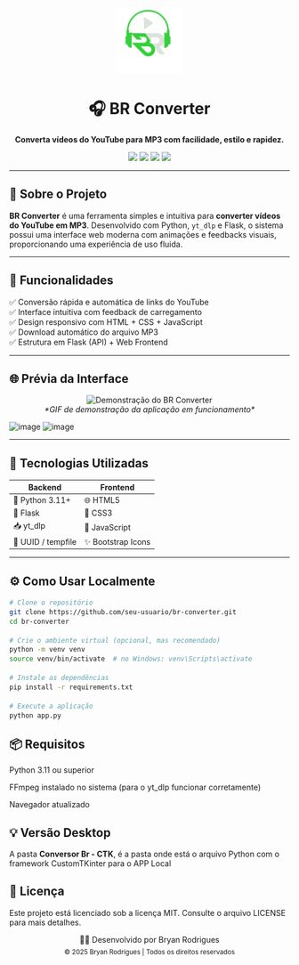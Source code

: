 <div align="center">
  <img src="/static/image/1.png" alt="BR Converter Logo" width="120" />
  <h1>🎧 BR Converter</h1>
  <p><strong>Converta vídeos do YouTube para MP3 com facilidade, estilo e rapidez.</strong></p>

  <img src="https://img.shields.io/badge/Python-3.11+-blue?logo=python" />
  <img src="https://img.shields.io/badge/yt--dlp-powered-success?logo=youtube" />
  <img src="https://img.shields.io/badge/Flask-Web%20API-lightgrey?logo=flask" />
  <img src="https://img.shields.io/badge/Frontend-HTML%2FCSS%2FJS-orange?logo=html5" />
</div>

---

## 🧠 Sobre o Projeto

**BR Converter** é uma ferramenta simples e intuitiva para **converter vídeos do YouTube em MP3**. Desenvolvido com Python, `yt_dlp` e Flask, o sistema possui uma interface web moderna com animações e feedbacks visuais, proporcionando uma experiência de uso fluida.

---

## 🚀 Funcionalidades

✅ Conversão rápida e automática de links do YouTube  
✅ Interface intuitiva com feedback de carregamento  
✅ Design responsivo com HTML + CSS + JavaScript  
✅ Download automático do arquivo MP3  
✅ Estrutura em Flask (API) + Web Frontend

---

## 🌐 Prévia da Interface

<p align="center">
  <img src="https://i.imgur.com/YOUR_DEMO_GIF.gif" alt="Demonstração do BR Converter" width="600" />
  <br />
  <em>*GIF de demonstração da aplicação em funcionamento*</em>
</p>

![image](https://github.com/user-attachments/assets/2ff831fe-c390-4302-85f2-912450234cd1)
![image](https://github.com/user-attachments/assets/b909627a-18af-4847-b233-ac535fa59125)



---

## 🧰 Tecnologias Utilizadas

| Backend | Frontend |
|--------|----------|
| 🐍 Python 3.11+ | 🌐 HTML5 |
| 🔧 Flask | 🎨 CSS3 |
| 📥 yt_dlp | 🧠 JavaScript |
| 🔄 UUID / tempfile | ✨ Bootstrap Icons |

---

## ⚙️ Como Usar Localmente

```bash
# Clone o repositório
git clone https://github.com/seu-usuario/br-converter.git
cd br-converter

# Crie o ambiente virtual (opcional, mas recomendado)
python -m venv venv
source venv/bin/activate  # no Windows: venv\Scripts\activate

# Instale as dependências
pip install -r requirements.txt

# Execute a aplicação
python app.py
```

## 📦 Requisitos
Python 3.11 ou superior

FFmpeg instalado no sistema (para o yt_dlp funcionar corretamente)

Navegador atualizado

## 💡 Versão Desktop
A pasta **Conversor Br - CTK**, é a pasta onde está o arquivo Python com o framework CustomTKinter para o APP Local

## 📄 Licença
Este projeto está licenciado sob a licença MIT.
Consulte o arquivo LICENSE para mais detalhes.
<div align="center"> 
  👨‍💻 Desenvolvido por Bryan Rodrigues
</div>


<div align="center"> <sub>© 2025 Bryan Rodrigues | Todos os direitos reservados</sub> </div> 
